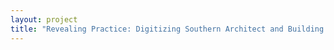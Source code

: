 ```yaml
--- 
layout: project 
title: "Revealing Practice: Digitizing Southern Architect and Building News" 
---
```



